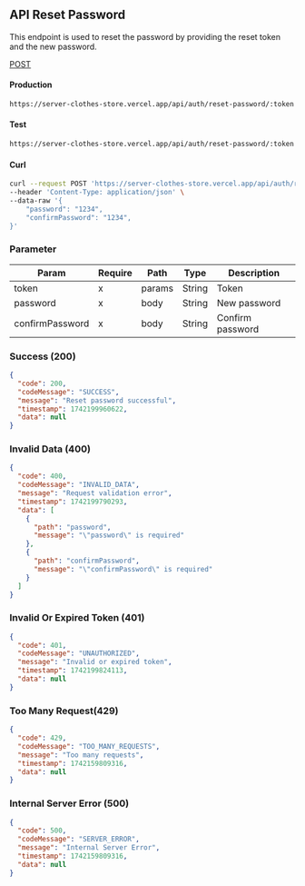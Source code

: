 ## API Reset Password

This endpoint is used to reset the password by providing the reset token and the new password.

[POST](#)

#### Production

```bash
https://server-clothes-store.vercel.app/api/auth/reset-password/:token
```

#### Test

```bash
https://server-clothes-store.vercel.app/api/auth/reset-password/:token
```

#### Curl

```bash
curl --request POST 'https://server-clothes-store.vercel.app/api/auth/reset-password/:token' \
--header 'Content-Type: application/json' \
--data-raw '{
    "password": "1234",
    "confirmPassword": "1234",
}'
```

### Parameter

| Param           | Require | Path   | Type   | Description      |
| --------------- | ------- | ------ | ------ | ---------------- |
| token           | x       | params | String | Token            |
| password        | x       | body   | String | New password     |
| confirmPassword | x       | body   | String | Confirm password |

### Success (200)

```json
{
  "code": 200,
  "codeMessage": "SUCCESS",
  "message": "Reset password successful",
  "timestamp": 1742199960622,
  "data": null
}
```

### Invalid Data (400)

```json
{
  "code": 400,
  "codeMessage": "INVALID_DATA",
  "message": "Request validation error",
  "timestamp": 1742199790293,
  "data": [
    {
      "path": "password",
      "message": "\"password\" is required"
    },
    {
      "path": "confirmPassword",
      "message": "\"confirmPassword\" is required"
    }
  ]
}
```

### Invalid Or Expired Token (401)

```json
{
  "code": 401,
  "codeMessage": "UNAUTHORIZED",
  "message": "Invalid or expired token",
  "timestamp": 1742199824113,
  "data": null
}
```

### Too Many Request(429)

```json
{
  "code": 429,
  "codeMessage": "TOO_MANY_REQUESTS",
  "message": "Too many requests",
  "timestamp": 1742159809316,
  "data": null
}
```

### Internal Server Error (500)

```json
{
  "code": 500,
  "codeMessage": "SERVER_ERROR",
  "message": "Internal Server Error",
  "timestamp": 1742159809316,
  "data": null
}
```

